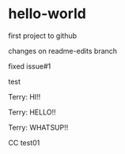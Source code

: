hello-world
===========

first project to github

changes on readme-edits branch

fixed issue#1

test 

Terry: HI!!

Terry: HELLO!!

Terry: WHATSUP!!

CC test01
